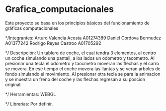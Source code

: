 # Grafica_computacionales
Este proyecto se basa en los principios básicos del funcionamiento de gráficas computacionales

*/Integrantes: Arturo Valencia Acosta  A01274389
               Daniel Cordova Bermudez A01377242
               Rodrigo Reyes Castroo   A01705292

*/ Descripción: 
Un tablero de coche, el cual tendra 3 elementos, al centro un coche simulando una pantall, a los lados un odometro y tacometro. Al presionar una tecla el odometro y taocmetro moveran las flechas y el carro se movera. En ese tiempo el coche movera las llantas y se veran arboles de fondo simulando el movimiento. Al presionar otra tecla se para la animacion y se muestra un freno del coche y las flechas regresan a su poscion original.

*/ Herramientas: WEBGL 

*/ Librerías: Por definir.